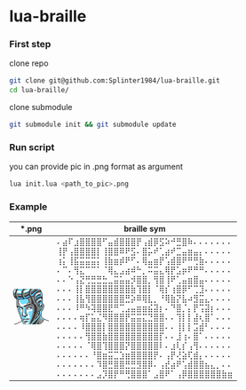 # lua-braille

### First step
clone repo
```bash
git clone git@github.com:Splinter1984/lua-braille.git
cd lua-braille/
```
clone submodule
```bash
git submodule init && git submodule update
```
### Run script
you can provide pic in .png format as argument
```bash
lua init.lua <path_to_pic>.png
```
### Example
<div align="center">
  
|*.png | braille sym |
|---   |---          |
| ![](https://github.com/Splinter1984/lua-braille/blob/master/pic/pic1.png)|⠄⣴⠏⣰⣿⣿⣿⣿⠋⣤⣾⣿⣿⣿⡟⢠⣾⡿⣫⠵⠚⣛⣿⠷⠄⠄⠄⠄⠄⠄⠄<br>⢸⡟⢠⣿⣿⣿⣿⡇⢸⣿⣿⠿⠟⣫⠄⣿⡥⠞⢁⣴⠞⣉⣤⣶⣤⡄⠄⠄⠄⠄⠄<br>⢰⡅⢸⣯⣭⣭⣭⡅⢸⣷⣶⡾⠟⠋⠄⢿⣤⣶⡟⢡⣾⣿⠟⠛⢛⣷⠄⠄⠄⠄⠄<br>⠄⠉⠄⢻⣍⠉⠉⠁⠈⢿⣄⣠⣴⠾⠓⡀⠭⣭⣄⢿⡟⣡⡶⠟⠛⠛⠄⠄⠄⠄⠄<br>⠄⠄⠑⢠⣝⢛⣛⣛⣓⣀⣭⣥⣤⡺⣿⣿⡀⢻⣿⢸⠟⢁⣤⣶⣿⣤⠄⠄⠄⠄⠄<br>⠄⠄⠄⢸⡇⣿⣿⣿⣿⣿⣿⣿⣿⣷⢹⣿⡇⠈⢿⡎⢰⣿⡿⠋⢉⣹⠄⠄⠄⠄⠄<br>⠄⠄⠄⢸⣧⢻⣿⣿⣿⣿⣿⣿⣛⡵⠿⢿⣇⡀⠘⢿⣷⡝⣧⠴⣻⣭⣄⠄⠄⠄⠄<br>⠄⠄⠄⠸⠛⠳⢽⣿⣿⣟⠛⢉⣠⣤⣶⣶⣮⣽⡆⠄⠙⣿⡈⡄⡟⢩⣽⡆⠄⠄⠄<br>⠄⠄⠄⠄⢶⡏⣥⣌⠻⣿⣿⣿⡟⣭⣭⣍⣙⣿⣿⠄⠄⢹⡇⡇⣼⢆⣿⠁⠄⠄⠄<br>⠄⠄⠄⠄⠸⣿⣿⣿⡇⣿⣿⣿⣿⣿⣿⣿⣿⣿⣿⠄⠄⢸⡇⡇⣩⣾⠃⠄⠄⠄⠄<br>⠄⠄⠄⠄⠄⢻⣿⣿⣷⣿⣿⣿⣿⣿⣿⣿⣿⣿⡏⠄⠄⣸⢰⠄⣿⠁⠄⠄⠄⠄⠄<br>⠄⠄⠄⠄⠄⠈⢿⣿⢹⣿⣿⣿⡝⣿⣿⣿⣿⣿⠇⠄⣰⢇⡎⢠⢻⠄⠄⠄⠄⠄⠄<br>⠄⠄⠄⠄⠄⠄⠘⣿⣶⣭⣉⣱⣶⣿⣿⣿⣿⡟⠄⢠⡟⢜⣵⢏⣾⡄⠄⠄⠄⠄⠄<br>⠄⠄⠄⠄⠄⠄⠄⠹⣿⣛⣿⣿⣛⣛⣻⣿⡿⠄⢠⣞⣴⠟⢡⣾⣿⣿⣦⣄⡀⠄⠄<br>⠄⠄⠄⠄⠄⠄⠄⣠⡹⣿⡟⠛⢛⣿⣿⣿⠁⣠⣿⠟⠁⢠⡿⣿⣿⣿⣿⣿⣿⣷⣶<br>|

</div>
